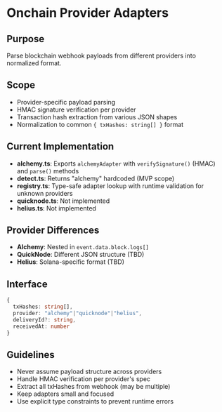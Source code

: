 # Onchain Provider Adapters

## Purpose
Parse blockchain webhook payloads from different providers into normalized format.

## Scope
- Provider-specific payload parsing
- HMAC signature verification per provider
- Transaction hash extraction from various JSON shapes
- Normalization to common `{ txHashes: string[] }` format

## Current Implementation
- **alchemy.ts**: Exports `alchemyAdapter` with `verifySignature()` (HMAC) and `parse()` methods
- **detect.ts**: Returns "alchemy" hardcoded (MVP scope)
- **registry.ts**: Type-safe adapter lookup with runtime validation for unknown providers
- **quicknode.ts**: Not implemented
- **helius.ts**: Not implemented

## Provider Differences
- **Alchemy**: Nested in `event.data.block.logs[]`
- **QuickNode**: Different JSON structure (TBD)
- **Helius**: Solana-specific format (TBD)

## Interface
```typescript
{
  txHashes: string[],
  provider: "alchemy"|"quicknode"|"helius",
  deliveryId?: string,
  receivedAt: number
}
```

## Guidelines
- Never assume payload structure across providers
- Handle HMAC verification per provider's spec
- Extract all txHashes from webhook (may be multiple)
- Keep adapters small and focused
- Use explicit type constraints to prevent runtime errors
